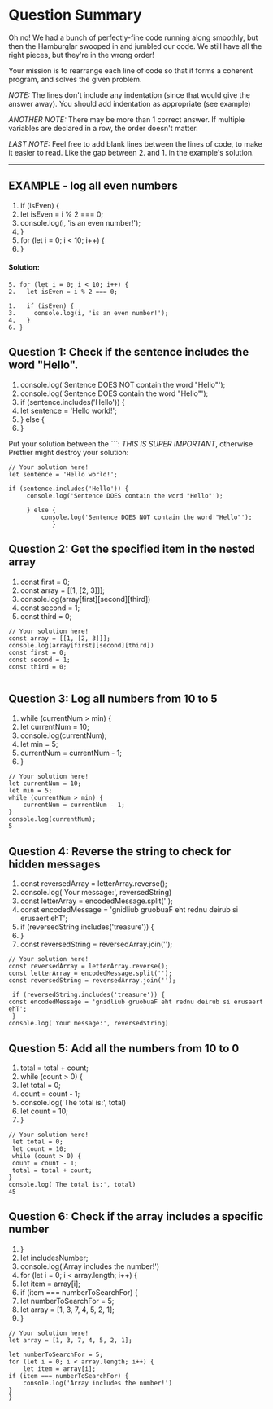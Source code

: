 # Question Summary

Oh no! We had a bunch of perfectly-fine code running along smoothly, but then
the Hamburglar swooped in and jumbled our code. We still have all the right
pieces, but they're in the wrong order!

Your mission is to rearrange each line of code so that it forms a coherent
program, and solves the given problem.

_NOTE:_ The lines don't include any indentation (since that would give the
answer away). You should add indentation as appropriate (see example)

_ANOTHER NOTE:_ There may be more than 1 correct answer. If multiple variables
are declared in a row, the order doesn't matter.

_LAST NOTE:_ Feel free to add blank lines between the lines of code, to make it
easier to read. Like the gap between 2. and 1. in the example's solution.

---

## EXAMPLE - log all even numbers

1. if (isEven) {
2. let isEven = i % 2 === 0;
3. console.log(i, 'is an even number!');
4. }
5. for (let i = 0; i < 10; i++) {
6. }

#### Solution:

```
5. for (let i = 0; i < 10; i++) {
2.   let isEven = i % 2 === 0;

1.   if (isEven) {
3.     console.log(i, 'is an even number!');
4.   }
6. }
```

## Question 1: Check if the sentence includes the word "Hello".

1. console.log('Sentence DOES NOT contain the word "Hello"');
2. console.log('Sentence DOES contain the word "Hello"');
3. if (sentence.includes('Hello')) {
4. let sentence = 'Hello world!';
5. } else {
6. }

Put your solution between the ```:
_THIS IS SUPER IMPORTANT_, otherwise Prettier might destroy your solution:

```
// Your solution here!
let sentence = 'Hello world!';

if (sentence.includes('Hello')) {
     console.log('Sentence DOES contain the word "Hello"');

     } else {
         console.log('Sentence DOES NOT contain the word "Hello"');
            }
```

## Question 2: Get the specified item in the nested array

1. const first = 0;
2. const array = [[1, [2, 3]]];
3. console.log(array[first][second][third])
4. const second = 1;
5. const third = 0;

```
// Your solution here!
const array = [[1, [2, 3]]];
console.log(array[first][second][third])
const first = 0;
const second = 1;
const third = 0;


```

## Question 3: Log all numbers from 10 to 5

1. while (currentNum > min) {
2. let currentNum = 10;
3. console.log(currentNum);
4. let min = 5;
5. currentNum = currentNum - 1;
6. }

```
// Your solution here!
let currentNum = 10;
let min = 5;
while (currentNum > min) {
    currentNum = currentNum - 1;
}
console.log(currentNum);
5
```

## Question 4: Reverse the string to check for hidden messages

1. const reversedArray = letterArray.reverse();
2. console.log('Your message:', reversedString)
3. const letterArray = encodedMessage.split('');
4. const encodedMessage = 'gnidliub gruobuaF eht rednu deirub si erusaert ehT';
5. if (reversedString.includes('treasure')) {
6. }
7. const reversedString = reversedArray.join('');

```
// Your solution here!
const reversedArray = letterArray.reverse();
const letterArray = encodedMessage.split('');
const reversedString = reversedArray.join('');

 if (reversedString.includes('treasure')) {
const encodedMessage = 'gnidliub gruobuaF eht rednu deirub si erusaert ehT';
 }
console.log('Your message:', reversedString)
```

## Question 5: Add all the numbers from 10 to 0

1. total = total + count;
2. while (count > 0) {
3. let total = 0;
4. count = count - 1;
5. console.log('The total is:', total)
6. let count = 10;
7. }

```
// Your solution here!
 let total = 0;
 let count = 10;
 while (count > 0) {
 count = count - 1;
 total = total + count;
}
console.log('The total is:', total)
45

```

## Question 6: Check if the array includes a specific number

1. }
2. let includesNumber;
3. console.log('Array includes the number!')
4. for (let i = 0; i < array.length; i++) {
5. let item = array[i];
6. if (item === numberToSearchFor) {
7. let numberToSearchFor = 5;
8. let array = [1, 3, 7, 4, 5, 2, 1];
9. }

```
// Your solution here!
let array = [1, 3, 7, 4, 5, 2, 1];

let numberToSearchFor = 5;
for (let i = 0; i < array.length; i++) {
    let item = array[i];
if (item === numberToSearchFor) {
    console.log('Array includes the number!')
}
}


```
